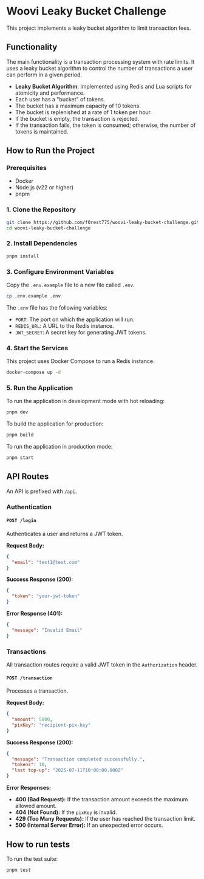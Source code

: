 # Woovi Leaky Bucket Challenge

This project implements a leaky bucket algorithm to limit transaction fees.

## Functionality

The main functionality is a transaction processing system with rate limits. It uses a leaky bucket algorithm to control the number of transactions a user can perform in a given period.

- **Leaky Bucket Algorithm**: Implemented using Redis and Lua scripts for atomicity and performance.
- Each user has a "bucket" of tokens.
- The bucket has a maximum capacity of 10 tokens.
- The bucket is replenished at a rate of 1 token per hour.
- If the bucket is empty, the transaction is rejected.
- If the transaction fails, the token is consumed; otherwise, the number of tokens is maintained.

## How to Run the Project

### Prerequisites

- Docker
- Node.js (v22 or higher)
- pnpm

### 1. Clone the Repository

```bash
git clone https://github.com/f0rest775/woovi-leaky-bucket-challenge.git
cd woovi-leaky-bucket-challenge
```

### 2. Install Dependencies

```bash
pnpm install
```

### 3. Configure Environment Variables

Copy the `.env.example` file to a new file called `.env`.

```bash
cp .env.example .env
```

The `.env` file has the following variables:

- `PORT`: The port on which the application will run.
- `REDIS_URL`: A URL to the Redis instance.
- `JWT_SECRET`: A secret key for generating JWT tokens.

### 4. Start the Services

This project uses Docker Compose to run a Redis instance.

```bash
docker-compose up -d
```

### 5. Run the Application

To run the application in development mode with hot reloading:

```bash
pnpm dev
```

To build the application for production:

```bash
pnpm build
```

To run the application in production mode:

```bash
pnpm start
```

## API Routes

An API is prefixed with `/api`.

### Authentication

#### `POST /login`

Authenticates a user and returns a JWT token.

**Request Body:**

```json
{
  "email": "test1@test.com"
}
```

**Success Response (200):**

```json
{
  "token": "your-jwt-token"
}
```

**Error Response (401):**

```json
{
  "message": "Invalid Email"
}
```

### Transactions

All transaction routes require a valid JWT token in the `Authorization` header.

#### `POST /transaction`

Processes a transaction.

**Request Body:**

```json
{
  "amount": 5000,
  "pixKey": "recipient-pix-key"
}
```

**Success Response (200):**

```json
{
  "message": "Transaction completed successfully.",
  "tokens": 10,
  "last top-up": "2025-07-11T10:00:00.000Z"
}
```

**Error Responses:**

- **400 (Bad Request):** If the transaction amount exceeds the maximum allowed amount.
- **404 (Not Found):** If the `pixKey` is invalid.
- **429 (Too Many Requests):** If the user has reached the transaction limit.
- **500 (Internal Server Error):** If an unexpected error occurs.

## How to run tests

To run the test suite:

```bash
pnpm test
```
